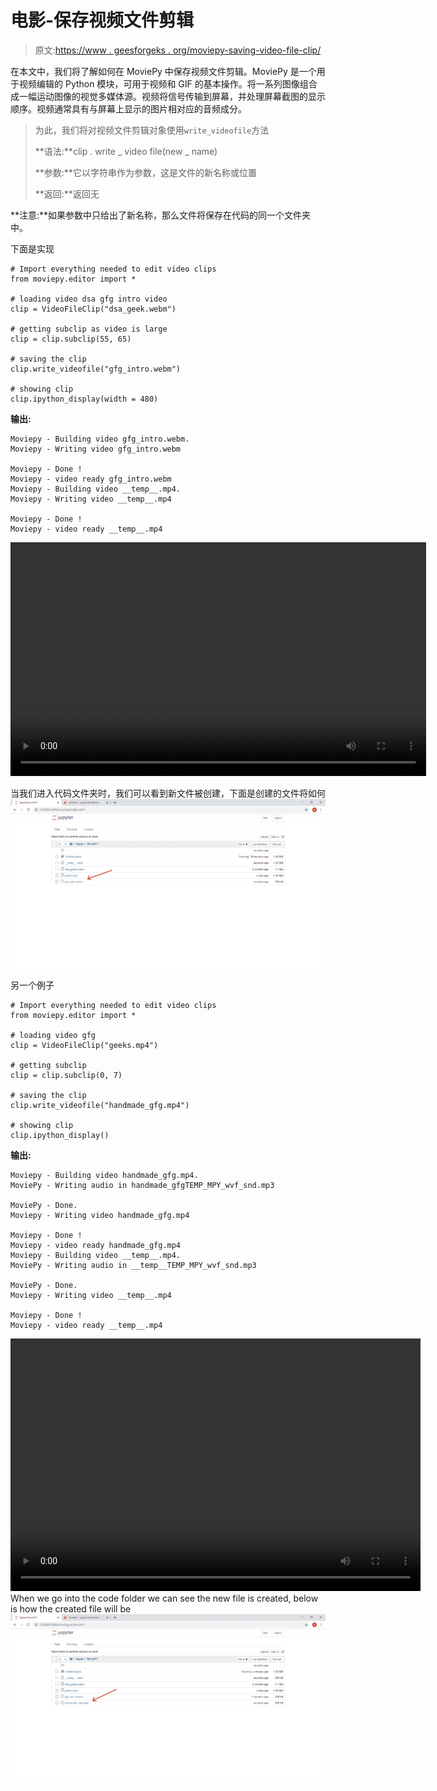 # 电影-保存视频文件剪辑

> 原文:[https://www . geesforgeks . org/moviepy-saving-video-file-clip/](https://www.geeksforgeeks.org/moviepy-saving-video-file-clip/)

在本文中，我们将了解如何在 MoviePy 中保存视频文件剪辑。MoviePy 是一个用于视频编辑的 Python 模块，可用于视频和 GIF 的基本操作。将一系列图像组合成一幅运动图像的视觉多媒体源。视频将信号传输到屏幕，并处理屏幕截图的显示顺序。视频通常具有与屏幕上显示的图片相对应的音频成分。

> 为此，我们将对视频文件剪辑对象使用`write_videofile`方法
> 
> **语法:**clip . write _ video file(new _ name)
> 
> **参数:**它以字符串作为参数，这是文件的新名称或位置
> 
> **返回:**返回无

**注意:**如果参数中只给出了新名称，那么文件将保存在代码的同一个文件夹中。

下面是实现

```
# Import everything needed to edit video clips
from moviepy.editor import *

# loading video dsa gfg intro video
clip = VideoFileClip("dsa_geek.webm")

# getting subclip as video is large
clip = clip.subclip(55, 65)

# saving the clip
clip.write_videofile("gfg_intro.webm")

# showing clip
clip.ipython_display(width = 480)
```

**输出:**

```
Moviepy - Building video gfg_intro.webm.
Moviepy - Writing video gfg_intro.webm

Moviepy - Done !
Moviepy - video ready gfg_intro.webm
Moviepy - Building video __temp__.mp4.
Moviepy - Writing video __temp__.mp4

Moviepy - Done !
Moviepy - video ready __temp__.mp4

```

<video class="wp-video-shortcode" id="video-456658-1" width="665" height="374" preload="metadata" controls=""><source type="video/mp4" src="https://media.geeksforgeeks.org/wp-content/uploads/20200721164610/113.mp4?_=1">[https://media.geeksforgeeks.org/wp-content/uploads/20200721164610/113.mp4](https://media.geeksforgeeks.org/wp-content/uploads/20200721164610/113.mp4)</video>

当我们进入代码文件夹时，我们可以看到新文件被创建，下面是创建的文件将如何
![](img/01e672719a551bc2d75aed51102d3241.png)

另一个例子

```
# Import everything needed to edit video clips
from moviepy.editor import *

# loading video gfg
clip = VideoFileClip("geeks.mp4")

# getting subclip 
clip = clip.subclip(0, 7)

# saving the clip
clip.write_videofile("handmade_gfg.mp4")

# showing clip
clip.ipython_display()
```

**输出:**

```
Moviepy - Building video handmade_gfg.mp4.
MoviePy - Writing audio in handmade_gfgTEMP_MPY_wvf_snd.mp3

MoviePy - Done.
Moviepy - Writing video handmade_gfg.mp4

Moviepy - Done !
Moviepy - video ready handmade_gfg.mp4
Moviepy - Building video __temp__.mp4.
MoviePy - Writing audio in __temp__TEMP_MPY_wvf_snd.mp3

MoviePy - Done.
Moviepy - Writing video __temp__.mp4

Moviepy - Done !
Moviepy - video ready __temp__.mp4

```

<video class="wp-video-shortcode" id="video-456658-2" width="656" height="404" preload="metadata" controls=""><source type="video/mp4" src="https://media.geeksforgeeks.org/wp-content/uploads/20200721164810/26.mp4?_=2">[https://media.geeksforgeeks.org/wp-content/uploads/20200721164810/26.mp4](https://media.geeksforgeeks.org/wp-content/uploads/20200721164810/26.mp4)</video>
When we go into the code folder we can see the new file is created, below is how the created file will be
![](img/dc9b45f5007511784cb7e3ade72c5397.png)